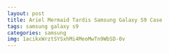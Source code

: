 ```yaml
---
layout: post
title: Ariel Mermaid Tardis Samsung Galaxy S9 Case
tags: samsung galaxy s9
categories: samsung
img: 1acikxWrztSYSxhMi4MeoMwTn9WbSD-0v
---
```


